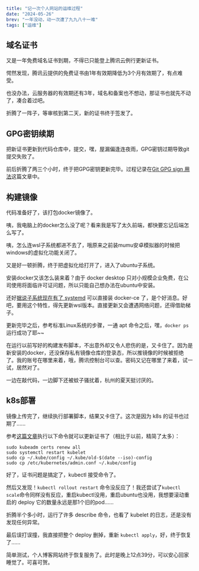```yaml lw-blog-meta
title: "记一次个人网站的运维过程"
date: "2024-05-26"
brev: "一年没动，动一次遭了九九八十一难"
tags: ["运维"]
```

## 域名证书

又是一年免费域名证书到期，不得已只能登上腾讯云例行更新证书。

愕然发现，腾讯云提供的免费证书由1年有效期降低为3个月有效期了，有点难受。

也没办法，云服务器的有效期还有3年，域名和备案也不想动，那证书也就先不动了，凑合着过吧。

折腾了一阵子，等审核到第二天，新的证书终于签发了。

## GPG密钥续期

把新证书更新到代码仓库中，提交，嘿，屋漏偏逢连夜雨，GPG密钥过期导致git提交失败了。

前后折腾了两三个小时，终于把GPG密钥更新完毕。过程记录在[Git GPG sign 用法](../2022/220526-git-gpg-sign.md)这篇文章中。

## 构建镜像

代码准备好了，该打包docker镜像了。

咦，我电脑上的docker怎么没了呢？看来我是写了太久前端，都快要忘记后端怎么写了。

咦，怎么连wsl子系统都进不去了，哦原来之前装mumu安卓模拟器的时候把windows的虚拟化功能关闭了。

又是好一顿折腾，终于把虚拟化给打开了，进入了ubuntu子系统。

安装docker又该怎么装来着？由于 docker desktop 只对小规模企业免费，在公司使用将面临许可证问题，所以只能自己想办法在ubuntu中安装。

还好[据说子系统现在有了 systemd](https://learn.microsoft.com/en-us/windows/wsl/systemd) 可以直接装 docker-ce 了，是个好消息。好吧，要用这个特性，得先更新wsl版本。直接更新又会遭遇网络问题，还得借助梯子。

更新完毕之后，参考标准Linux系统的步骤，一通 apt 命令之后，嘿，`docker ps`运行成功了耶~~

在运行以前写好的构建发布脚本，不出意外却又令人悲伤的是，又卡住了。因为是新安装的docker，还没保存私有镜像仓库的登录态，所以推镜像的时候被拒绝了。我的账号在哪里来着，哦，腾讯控制台可以查。密码又记在哪里了来着，试一试，居然对了。

一边在敲代码，一边脚下还被蚊子骚扰着，杭州的夏天挺讨厌的。

## k8s部署

镜像上传完了，继续执行部署脚本，结果又卡住了。这次是因为 k8s 的证书也过期了……

参考[这篇文章](https://stackoverflow.com/questions/49885636/kubernetes-expired-certificate)执行以下命令就可以更新证书了（相比于以前，精简了太多）：

```shell
sudo kubeadm certs renew all
sudo systemctl restart kubelet
sudo cp ~/.kube/config ~/.kube/old-$(date --iso)-config
sudo cp /etc/kubernetes/admin.conf ~/.kube/config
```

好了，证书问题是搞定了，kubectl 接受命令了。

然后又发现！`kubectl rollout restart` 命令没反应了！我还尝试了`kubectl scale`命令同样没有反应，重启kubectl没用，重启ubuntu也没用，我想要滚动重启的 deploy 它的数量永远是那1个旧的pod……

折腾半个多小时，运行了许多 describe 命令，也看了 kubelet 的日志，还是没有发现任何异常。

最后误打误撞，我直接把整个 deploy 删掉，重新 `kubectl apply`，好，终于恢复了……

简单测试，个人博客网站终于恢复服务了。此时是晚上12点39分，可以安心回家睡觉了。可喜可贺。
